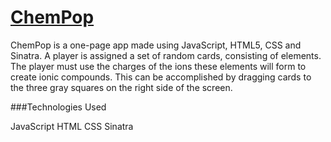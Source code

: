 
[ChemPop](https://secure-shore-1088.herokuapp.com/)
=================
ChemPop is a one-page app made using JavaScript, HTML5, CSS and Sinatra. A player is assigned a set of random cards, consisting of elements. The player must use the charges of the ions these elements will form to create ionic compounds. This can be accomplished by dragging cards to the three gray squares on the right side of the screen.

###Technologies Used

JavaScript
HTML 
CSS 
Sinatra


